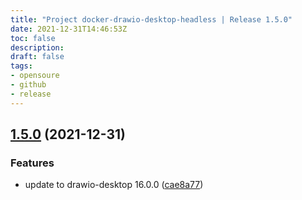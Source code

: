 ```yaml
---
title: "Project docker-drawio-desktop-headless | Release 1.5.0"
date: 2021-12-31T14:46:53Z
toc: false
description: 
draft: false
tags:
- opensoure
- github
- release
---
```

## [1.5.0](https://github.com/rlespinasse/docker-drawio-desktop-headless/compare/1.4.0...1.5.0) (2021-12-31)


### Features

* update to drawio-desktop 16.0.0 ([cae8a77](https://github.com/rlespinasse/docker-drawio-desktop-headless/commit/cae8a77466d82d5049f34ae36f7267989d8d8d2b))



